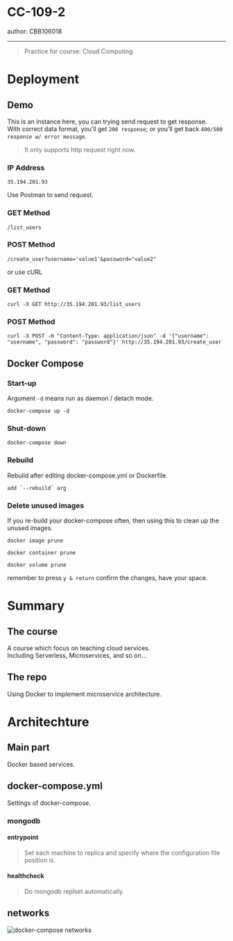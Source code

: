 # CC-109-2

author: CBB106018

---

> Practice for course: Cloud Computing.

# Deployment

## Demo
This is an instance here, you can trying send request to get response.<br>
With correct data format, you'll get `200 response`; or you'll get back `400/500 response w/ error message`.

> It only supports http request right now.

### IP Address

	35.194.201.93

Use Postman to send request.

### GET Method

	/list_users

### POST Method

	/create_user?username='value1'&password="value2"

or use cURL

### GET Method

	curl -X GET http://35.194.201.93/list_users

### POST Method

	curl -X POST -H "Content-Type: application/json" -d '{"username": "username", "password": "password"}' http://35.194.201.93/create_user

## Docker Compose
### Start-up
Argument `-d` means run as daemon / detach mode.

	docker-compose up -d 

### Shut-down

	docker-compose down

### Rebuild
Rebuild after editing docker-compose.yml or Dockerfile.

	add `--rebuild` arg

### Delete unused images
If you re-build your docker-compose often, then using this to clean up the unused images.

	docker image prune

	docker container prune

	docker volume prune

remember to press `y & return` confirm the changes, have your space.

# Summary

## The course
A course which focus on teaching cloud services.<br>
Including Serverless, Microservices, and so on...

## The repo
Using Docker to implement microservice architecture.

# Architechture

## Main part
Docker based services.

## docker-compose.yml
Settings of docker-compose.

### mongodb

#### entrypoint

> Set each machine to replica and specify where the configuration file position is.

#### healthcheck

> Do mongodb replset automatically.

## networks

![docker-compose networks](https://i.imgur.com/PZ1eZ0M.png)

